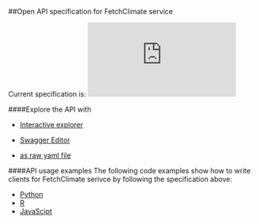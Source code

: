 ##Open API specification for FetchClimate service
  
Current specification is: ![Is spec valid](http://dgrechka.net/swagger_validator_content_type_proxy.php?url=https://raw.githubusercontent.com/dgrechka/FetchClimateAPI/master/API.yaml "spec status")  

####Explore the API with

  * [Interactive explorer](http://dgrechka.github.io/FetchClimateAPI/?url=https://raw.githubusercontent.com/dgrechka/FetchClimateAPI/master/API.yaml#!/Regular_user)

  * [Swagger Editor](http://editor.swagger.io/#/?import=https://raw.githubusercontent.com/dgrechka/FetchClimateAPI/master/API.yaml)
  
  * [as raw yaml file](https://raw.githubusercontent.com/dgrechka/FetchClimateAPI/master/API.yaml)

  

####API usage examples
The following code examples show how to write clients for FetchClimate serivce by following the specification above:

  * [Python](https://gist.github.com/vassilyl/ee9dbf136a82eddfe243b40508265ec0)
  * [R](https://github.com/dgrechka/RFc)
  * [JavaScipt](http://jsfiddle.net/sergey77/swePD/)
